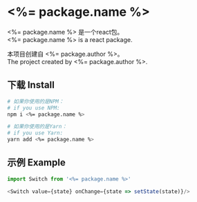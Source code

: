 # <%= package.name %>

<%= package.name %> 是一个react包。  
<%= package.name %> is a react package.  

本项目创建自 <%= package.author %>。  
The project created by <%= package.author %>.  

## 下载 Install

```bash
# 如果你使用的是NPM：
# if you use NPM: 
npm i <%= package.name %>

# 如果你使用的是Yarn：
# if you use Yarn: 
yarn add <%= package.name %>
```

## 示例 Example

```ts
import Switch from '<%= package.name %>'

<Switch value={state} onChange={state => setState(state)}/>
```
